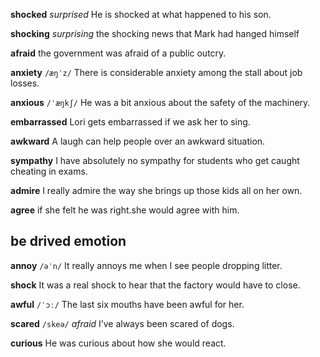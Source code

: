 

**shocked** 
*surprised*
He is shocked at what happened to his son.

**shocking** 
*surprising*
the shocking news that Mark had hanged himself

**afraid**
the government was afraid of a public outcry.

**anxiety**
`/æŋˈz/`
There is considerable anxiety among the stall about job losses.

**anxious**
`/ˈæŋkʃ/`
He was a bit anxious about the safety of the machinery.

**embarrassed** 
Lori gets embarrassed if we ask her to sing.

**awkward**
A laugh can help people over an awkward situation.

**sympathy** 
I have absolutely no sympathy for students who get caught cheating in exams.

**admire**
I really admire the way she brings up those kids all on her own.

**agree**
if she felt he was right.she would agree with him.

## be drived emotion 
**annoy**
`/əˈn/`
It really annoys me when I see people dropping litter.

**shock** 
It was a real shock to hear that the factory would have to close.

**awful**
`/ˈɔː/`
The last six mouths have been awful for her.

**scared** 
`/skeə/`
*afraid*
I’ve always been scared of dogs.

**curious**
He was curious about how she would react.